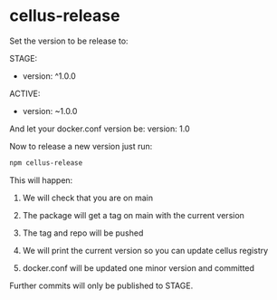 # cellus-release

Set the version to be release to:

STAGE:

- version: ^1.0.0

ACTIVE:

- version: ~1.0.0

And let your docker.conf version be:
version: 1.0

Now to release a new version just run:

```sh
npm cellus-release
```

This will happen:

1. We will check that you are on main

2. The package will get a tag on main with the current version

3. The tag and repo will be pushed

4. We will print the current version so you can update cellus registry

5. docker.conf will be updated one minor version and committed

Further commits will only be published to STAGE.
